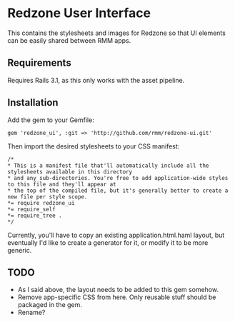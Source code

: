 # Redzone User Interface

This contains the stylesheets and images for Redzone so that UI elements can be easily shared between RMM apps.

## Requirements

Requires Rails 3.1, as this only works with the asset pipeline.

## Installation

Add the gem to your Gemfile:

    gem 'redzone_ui', :git => 'http://github.com/rmm/redzone-ui.git'

Then import the desired stylesheets to your CSS manifest:

    /*
    * This is a manifest file that'll automatically include all the stylesheets available in this directory
    * and any sub-directories. You're free to add application-wide styles to this file and they'll appear at
    * the top of the compiled file, but it's generally better to create a new file per style scope.
    *= require redzone_ui
    *= require_self
    *= require_tree . 
    */

Currently, you'll have to copy an existing application.html.haml layout, but eventually I'd like to create a generator for it, or modify it to be more generic.

## TODO

* As I said above, the layout needs to be added to this gem somehow.
* Remove app-specific CSS from here. Only reusable stuff should be packaged in the gem.
* Rename?
